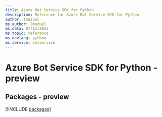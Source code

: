 ```yaml
---
title: Azure Bot Service SDK for Python
description: Reference for Azure Bot Service SDK for Python
author: lmazuel
ms.author: lmazuel
ms.data: 07/12/2023
ms.topic: reference
ms.devlang: python
ms.service: botservice
---
```

# Azure Bot Service SDK for Python - preview
## Packages - preview
[!INCLUDE [packages](bot-service-index.md)]